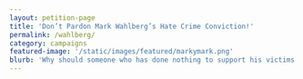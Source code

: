 ```yaml
---
layout: petition-page
title: 'Don’t Pardon Mark Wahlberg’s Hate Crime Conviction!'
permalink: /wahlberg/
category: campaigns
featured-image: '/static/images/featured/markymark.png'
blurb: 'Why should someone who has done nothing to support his victims or atone for his crimes get a pardon?'
---
```


<link href='https://actionnetwork.org/css/style-embed-whitelabel.css' rel='stylesheet' type='text/css' />
<script>window.yepnope || document.write('<script src="https://actionnetwork.org/assets/yepnope154-min.js"><\/script>');</script>
<script src='https://actionnetwork.org/widgets/v2/petition/dont-pardon-mark-wahlbergs-hate-crime-conviction?format=js&source=widget&style=full'></script>
<div id='can-petition-area-dont-pardon-mark-wahlbergs-hate-crime-conviction' style='width: 100%'><!-- this div is the target for our HTML insertion --></div>